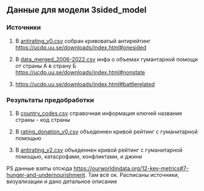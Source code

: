 
## Данные для модели 3sided_model

### Источники

1. В [antirating_v0.csv](https://github.com/kamranuz/nis-network/blob/master/Data/antirating_v0.csv "меме") собран кривоватый антирейтинг https://ucdp.uu.se/downloads/index.html#onesided

2. В [data_merged_2006-2022.csv](https://github.com/kamranuz/nis-network/blob/master/Data/data_merged_2006-2022.csv "пепе") инфа о объемах гумантарной помощи от страны А в страну Б https://ucdp.uu.se/downloads/index.html#nonstate

3. https://ucdp.uu.se/downloads/index.html#battlerelated


### Результаты предобработки

1. В [country_codes.csv](https://github.com/kamranuz/nis-network/blob/master/Data/country_codes.csv "хехе") справочная информация ключей название страны - код страны

2. В [rating_donation_v0.csv](https://github.com/kamranuz/nis-network/blob/master/Data/rating_donation_v0.csv "жмакай давай") объеденнен кривой рейтинг с гуманитарной помощью 

3. В [antirating_v2.csv](https://github.com/kamranuz/nis-network/blob/master/Data/antirating_v2.csv "ты нашел мем") объеденнен кривой рейтинг с гуманитарной помощью, катасрофами, конфликтами, и джини

PS данные взяты отсюда https://ourworldindata.org/12-key-metrics#7-hunger-and-undernourishment. Там всё ок. Расписаны источники, визуализации и дано детальное описание 
